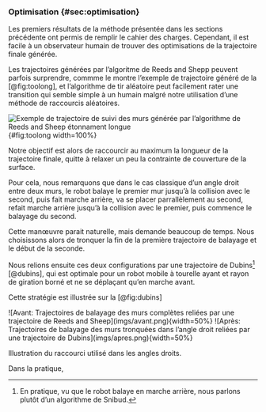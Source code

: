 ### Optimisation {#sec:optimisation}

Les premiers résultats de la méthode présentée dans les sections précédente ont permis de remplir le cahier des
charges. Cependant, il est facile à un observateur humain de trouver des optimisations de la trajectoire finale
générée.

Les trajectoires générées par l’algoritme de Reeds and Shepp peuvent parfois surprendre, commme le montre l’exemple de
trajectoire généré de la [@fig:toolong], et l’algorithme de tir aléatoire peut facilement rater une transition qui
semble simple à un humain malgré notre utilisation d’une méthode de raccourcis aléatoires.

![Exemple de trajectoire de suivi des murs générée par l’algorithme de Reeds and Sheep étonnament
longue](imgs/toolong.png){#fig:toolong width=100%}

Notre objectif est alors de raccourcir au maximum la longueur de la trajectoire finale, quitte à relaxer un peu la
contrainte de couverture de la surface.

Pour cela, nous remarquons que dans le cas classique d’un angle droit entre deux murs, le robot balaye le premier mur
jusqu’à la collision avec le second, puis fait marche arrière, va se placer parrallèlement au second, refait marche
arrière jusqu’à la collision avec le premier, puis commence le balayage du second.

Cette manœuvre parait naturelle, mais demande beaucoup de temps. Nous choisissons alors de tronquer la fin de la
première trajectoire de balayage et le début de la seconde.

Nous relions ensuite ces deux configurations par une trajectoire de Dubins[^8] [@dubins], qui est optimale pour un
robot mobile à tourelle ayant et rayon de giration borné et ne se déplaçant qu’en marche avant.

[^8]: En pratique, vu que le robot balaye en marche arrière, nous parlons plutôt d’un algorithme de Snibud.

Cette stratégie est illustrée sur la [@fig:dubins]

<div id="fig:dubins">
![Avant: Trajectoires de balayage des murs complètes reliées par une trajectoire de Reeds and Sheep](imgs/avant.png){width=50%}
![Après: Trajectoires de balayage des murs tronquées dans l’angle droit reliées par une trajectoire de
Dubins](imgs/apres.png){width=50%}

Illustration du raccourci utilisé dans les angles droits.
</div>

<!--TODO: refaire ces figures-->

Dans la pratique,
